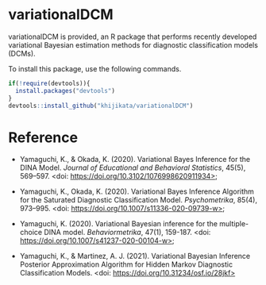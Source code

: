 # variationalDCM
variationalDCM is provided, an R package that performs recently developed variational Bayesian estimation methods for diagnostic classification models (DCMs).

To install this package, use the following commands.

```r
if(!require(devtools)){
  install.packages("devtools")
}
devtools::install_github("khijikata/variationalDCM")
```
# Reference
- Yamaguchi, K., & Okada, K. (2020). Variational Bayes Inference for the DINA Model. _Journal of Educational and Behavioral Statistics_, 45(5), 569–597. <doi: https://doi.org/10.3102/1076998620911934>;

- Yamaguchi, K., Okada, K. (2020). Variational Bayes Inference Algorithm for the Saturated Diagnostic Classification Model. _Psychometrika_, 85(4), 973–995. <doi: https://doi.org/10.1007/s11336-020-09739-w>;

- Yamaguchi, K. (2020). Variational Bayesian inference for the multiple-choice DINA model. _Behaviormetrika_, 47(1), 159-187. <doi: https://doi.org/10.1007/s41237-020-00104-w>;

- Yamaguchi, K., & Martinez, A. J. (2021). Variational Bayesian Inference Posterior Approximation Algorithm for Hidden Markov Diagnostic Classification Models. <doi: https://doi.org/10.31234/osf.io/28jkf>
